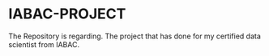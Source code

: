 # IABAC-PROJECT
The Repository is regarding. The project that has done for my certified data scientist from IABAC.
